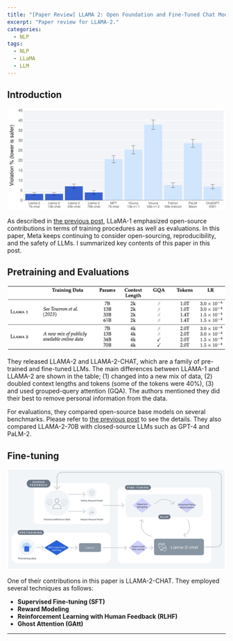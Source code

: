 ```yaml
---
title: "[Paper Review] LLAMA 2: Open Foundation and Fine-Tuned Chat Models"
excerpt: "Paper review for LLAMA-2."
categories:
  - NLP
tags:
  - NLP
  - LLaMA
  - LLM
---
```


## Introduction

![img](/images/posts/2023-11-29-llama2/llama2_safety.png)

As described in [the previous post](https://hahminlew.github.io/nlp/llama/), LLaMA-1 emphasized open-source contributions in terms of training procedures as well as evaluations.
In this paper, Meta keeps continuing to consider open-sourcing, reproducibility, and the safety of LLMs.
I summarized key contents of this paper in this post.

## Pretraining and Evaluations

![img](/images/posts/2023-11-29-llama2/llama2_difference.png)

They released LLAMA-2 and LLAMA-2-CHAT, which are a family of pre-trained and fine-tuned LLMs.
The main differences between LLAMA-1 and LLAMA-2 are shown in the table; (1) changed into a new mix of data, (2) doubled context lengths and tokens (some of the tokens were 40%), (3) and used grouped-query attention (GQA).
The authors mentioned they did their best to remove personal information from the data.

For evaluations, they compared open-source base models on several benchmarks. 
Please refer to [the previous post](https://hahminlew.github.io/nlp/llama/#evaluations) to see the details.
They also compared LLAMA-2-70B with closed-source LLMs such as GPT-4 and PaLM-2.

## Fine-tuning

![img](/images/posts/2023-11-29-llama2/llama2chat_training.png)

One of their contributions in this paper is LLAMA-2-CHAT.
They employed several techniques as follows:

- **Supervised Fine-tuning (SFT)**
- **Reward Modeling**
- **Reinforcement Learning with Human Feedback (RLHF)**
- **Ghost Attention (GAtt)**



***
